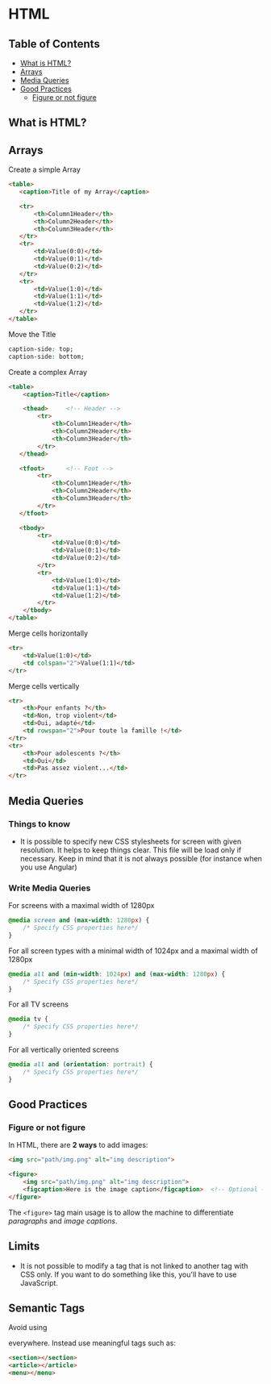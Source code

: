 # HTML

## Table of Contents

- [What is HTML?](#what-is-html)
- [Arrays](#arrays)
- [Media Queries](#media-queries)
- [Good Practices](#good-practices)
    - [Figure or not figure](#figure-or-not-figure)

## What is HTML?

## Arrays

Create a simple Array
```html
<table>
   <caption>Title of my Array</caption>

   <tr>
       <th>Column1Header</th>
       <th>Column2Header</th>
       <th>Column3Header</th>
   </tr>
   <tr>
       <td>Value(0:0)</td>
       <td>Value(0:1)</td>
       <td>Value(0:2)</td>
   </tr>
   <tr>
       <td>Value(1:0)</td>
       <td>Value(1:1)</td>
       <td>Value(1:2)</td>
   </tr>
</table>
```

Move the Title
```css 
caption-side: top;
caption-side: bottom;
```

Create a complex Array
```html
<table>
    <caption>Title</caption>

    <thead>     <!-- Header -->
        <tr>
            <th>Column1Header</th>
            <th>Column2Header</th>
            <th>Column3Header</th>
        </tr>
   </thead>

   <tfoot>      <!-- Foot -->
        <tr>
            <th>Column1Header</th>
            <th>Column2Header</th>
            <th>Column3Header</th>
        </tr>
   </tfoot>

   <tbody>
        <tr>
            <td>Value(0:0)</td>
            <td>Value(0:1)</td>
            <td>Value(0:2)</td>
        </tr>
        <tr>
            <td>Value(1:0)</td>
            <td>Value(1:1)</td>
            <td>Value(1:2)</td>
        </tr>
    </tbody>
</table>
```

Merge cells horizontally
```html
<tr>
    <td>Value(1:0)</td>
    <td colspan="2">Value(1:1)</td>
</tr>
```

Merge cells vertically
```html
<tr>
    <th>Pour enfants ?</th>
    <td>Non, trop violent</td>
    <td>Oui, adapté</td>
    <td rowspan="2">Pour toute la famille !</td>
</tr>
<tr>
    <th>Pour adolescents ?</th>
    <td>Oui</td>
    <td>Pas assez violent...</td>
</tr>
```

## Media Queries

### Things to know

- It is possible to specify new CSS stylesheets for screen with given resolution. It helps to keep things clear. This file will be load only if necessary. Keep in mind that it is not always possible (for instance when you use Angular)

### Write Media Queries

For screens with a maximal width of 1280px
```css
@media screen and (max-width: 1280px) {
    /* Specify CSS properties here*/
}
```

For all screen types with a minimal width of 1024px and a maximal width of 1280px
```css
@media all and (min-width: 1024px) and (max-width: 1280px) {
    /* Specify CSS properties here*/
}
```

For all TV screens
```css
@media tv {
    /* Specify CSS properties here*/
}
```

For all vertically oriented screens
```css
@media all and (orientation: portrait) {
    /* Specify CSS properties here*/
}
```

## Good Practices

### Figure or not figure

In HTML, there are **2 ways** to add images:

```html
<img src="path/img.png" alt="img description">
```

```html
<figure>
    <img src="path/img.png" alt="img description">
    <figcaption>Here is the image caption</figcaption>  <!-- Optional -->
</figure>
```

The `<figure>` tag main usage is to allow the machine to differentiate *paragraphs* and *image captions*.

## Limits

- It is not possible to modify a tag that is not linked to another tag with CSS only. If you want to do something like this, you'll have to use JavaScript.

## Semantic Tags

Avoid using <div> everywhere. Instead use meaningful tags such as:

```html
<section></section>
<article></article>
<menu></menu>
```